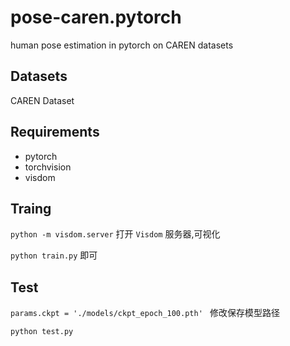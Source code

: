 # pose-caren.pytorch
human pose estimation in pytorch on CAREN datasets

## Datasets
CAREN Dataset

## Requirements
- pytorch
- torchvision
- visdom

## Traing
`python -m visdom.server` 打开 `Visdom` 服务器,可视化

`python train.py` 即可

## Test
`params.ckpt = './models/ckpt_epoch_100.pth' ` 修改保存模型路径

`python test.py`
